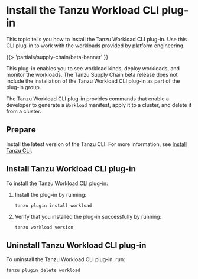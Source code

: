 # Install the Tanzu Workload CLI plug-in

This topic tells you how to install the Tanzu Workload CLI plug-in. Use this CLI plug-in to work
with the workloads provided by platform engineering.

{{> 'partials/supply-chain/beta-banner' }}

This plug-in enables you to see workload kinds, deploy workloads, and monitor the workloads. The
Tanzu Supply Chain beta release does not include the installation of the Tanzu Workload CLI plug-in
as part of the plug-in group.

The Tanzu Workload CLI plug-in provides commands that enable a developer to generate a `Workload`
manifest, apply it to a cluster, and delete it from a cluster.

## Prepare

Install the latest version of the Tanzu CLI. For more information, see
[Install Tanzu CLI](../../../install-tanzu-cli.hbs.md#install-cli).

## Install Tanzu Workload CLI plug-in

To install the Tanzu Workload CLI plug-in:

1. Install the plug-in by running:

   ```console
   tanzu plugin install workload
   ```

1. Verify that you installed the plug-in successfully by running:

   ```console
   tanzu workload version
   ```

## Uninstall Tanzu Workload CLI plug-in

To uninstall the Tanzu Workload CLI plug-in, run:

```console
tanzu plugin delete workload
```